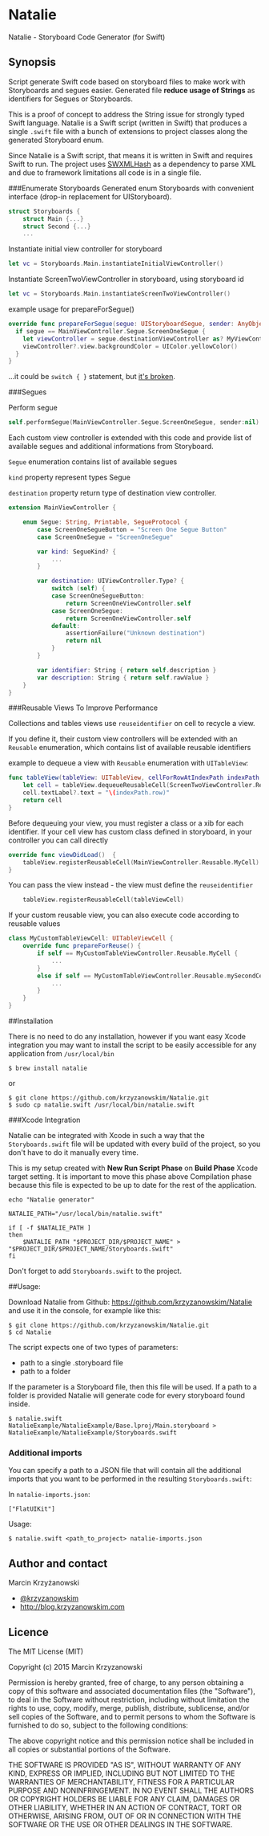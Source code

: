 # Natalie
Natalie - Storyboard Code Generator (for Swift)

## Synopsis
Script generate Swift code based on storyboard files to make work with Storyboards and segues easier. Generated file **reduce usage of Strings** as identifiers for Segues or Storyboards.

This is a proof of concept to address the String issue for strongly typed Swift language. Natalie is a Swift script (written in Swift) that produces a single `.swift` file with a bunch of extensions to project classes along the generated Storyboard enum.

Since Natalie is a Swift script, that means it is written in Swift and requires Swift to run. The project uses [SWXMLHash](https://github.com/drmohundro/SWXMLHash) as a dependency to parse XML and due to framework limitations all code is in a single file.

###Enumerate Storyboards
Generated enum Storyboards with convenient interface (drop-in replacement for UIStoryboard).

```swift
struct Storyboards {
    struct Main {...}
    struct Second {...}
    ...
```

Instantiate initial view controller for storyboard
```swift
let vc = Storyboards.Main.instantiateInitialViewController()
```

Instantiate ScreenTwoViewController in storyboard, using storyboard id
```swift
let vc = Storyboards.Main.instantiateScreenTwoViewController()
```

example usage for prepareForSegue()

```swift
override func prepareForSegue(segue: UIStoryboardSegue, sender: AnyObject?) {
  if segue == MainViewController.Segue.ScreenOneSegue {	
	let viewController = segue.destinationViewController as? MyViewController
    viewController?.view.backgroundColor = UIColor.yellowColor()
  }
}
```

...it could be `switch { }` statement, but [it's broken](https://twitter.com/krzyzanowskim/status/611686899732869121).

###Segues

Perform segue
```swift
self.performSegue(MainViewController.Segue.ScreenOneSegue, sender:nil)
```

Each custom view controller is extended with this code and provide list of available segues and additional informations from Storyboard.

`Segue` enumeration contains list of available segues

`kind` property represent types Segue

`destination` property return type of destination view controller.

```swift
extension MainViewController { 

    enum Segue: String, Printable, SegueProtocol {
        case ScreenOneSegueButton = "Screen One Segue Button"
        case ScreenOneSegue = "ScreenOneSegue"

        var kind: SegueKind? {
            ...
        }

        var destination: UIViewController.Type? {
            switch (self) {
            case ScreenOneSegueButton:
                return ScreenOneViewController.self
            case ScreenOneSegue:
                return ScreenOneViewController.self
            default:
                assertionFailure("Unknown destination")
                return nil
            }
        }

        var identifier: String { return self.description } 
        var description: String { return self.rawValue }
    }
}
```

###Reusable Views To Improve Performance

Collections and tables views use `reuseidentifier` on cell to recycle a view.

If you define it, their custom view controllers will be extended with an `Reusable` enumeration, which contains list of available reusable identifiers

example to dequeue a view with `Reusable` enumeration with `UITableView`:
```swift
func tableView(tableView: UITableView, cellForRowAtIndexPath indexPath: NSIndexPath) -> UITableViewCell {
    let cell = tableView.dequeueReusableCell(ScreenTwoViewController.Reusable.MyCell, forIndexPath: indexPath) as! UITableViewCell
    cell.textLabel?.text = "\(indexPath.row)"
    return cell
}
```

Before dequeuing your view, you must register a class or a xib for each identifier.
If your cell view has custom class defined in storyboard, in your controller you can call directly
```swift
override func viewDidLoad()  {
    tableView.registerReusableCell(MainViewController.Reusable.MyCell)
}
```
You can pass the view instead - the view must define the `reuseidentifier`
```swift
    tableView.registerReusableCell(tableViewCell)
```

If your custom reusable view, you can also execute code according to reusable values
```swift
class MyCustomTableViewCell: UITableViewCell {
    override func prepareForReuse() {
        if self == MyCustomTableViewController.Reusable.MyCell {
            ...
        }
        else if self == MyCustomTableViewController.Reusable.mySecondCellId {
            ...
        }
    }
}
```

##Installation

There is no need to do any installation, however if you want easy Xcode integration you may want to install the script to be easily accessible for any application from `/usr/local/bin`

```
$ brew install natalie
```

or

```
$ git clone https://github.com/krzyzanowskim/Natalie.git
$ sudo cp natalie.swift /usr/local/bin/natalie.swift
```

###Xcode Integration

Natalie can be integrated with Xcode in such a way that the `Storyboards.swift` file will be updated with every build of the project, so you don't have to do it manually every time.

This is my setup created with **New Run Script Phase** on **Build Phase** Xcode target setting. It is important to move this phase above Compilation phase because this file is expected to be up to date for the rest of the application.

```
echo "Natalie generator"

NATALIE_PATH="/usr/local/bin/natalie.swift"

if [ -f $NATALIE_PATH ]
then
    $NATALIE_PATH "$PROJECT_DIR/$PROJECT_NAME" > "$PROJECT_DIR/$PROJECT_NAME/Storyboards.swift"
fi
```

Don't forget to add `Storyboards.swift` to the project.

##Usage:

Download Natalie from Github: https://github.com/krzyzanowskim/Natalie and use it in the console, for example like this:
```
$ git clone https://github.com/krzyzanowskim/Natalie.git
$ cd Natalie
```

The script expects one of two types of parameters:

* path to a single .storyboard file 
* path to a folder

If the parameter is a Storyboard file, then this file will be used. If a path to a folder is provided Natalie will generate code for every storyboard found inside.

```
$ natalie.swift NatalieExample/NatalieExample/Base.lproj/Main.storyboard > NatalieExample/NatalieExample/Storyboards.swift
```

### Additional imports

You can specify a path to a JSON file that will contain all the additional imports that you want to be performed in the resulting `Storyboards.swift`:

In `natalie-imports.json`:

```
["FlatUIKit"]
```

Usage:

```
$ natalie.swift <path_to_project> natalie-imports.json
```

## Author and contact
Marcin Krzyżanowski 

* [@krzyzanowskim](http://twitter.com/krzyzanowskim)
* http://blog.krzyzanowskim.com

## Licence
The MIT License (MIT)

Copyright (c) 2015 Marcin Krzyzanowski

Permission is hereby granted, free of charge, to any person obtaining a copy
of this software and associated documentation files (the "Software"), to deal
in the Software without restriction, including without limitation the rights
to use, copy, modify, merge, publish, distribute, sublicense, and/or sell
copies of the Software, and to permit persons to whom the Software is
furnished to do so, subject to the following conditions:

The above copyright notice and this permission notice shall be included in all
copies or substantial portions of the Software.

THE SOFTWARE IS PROVIDED "AS IS", WITHOUT WARRANTY OF ANY KIND, EXPRESS OR
IMPLIED, INCLUDING BUT NOT LIMITED TO THE WARRANTIES OF MERCHANTABILITY,
FITNESS FOR A PARTICULAR PURPOSE AND NONINFRINGEMENT. IN NO EVENT SHALL THE
AUTHORS OR COPYRIGHT HOLDERS BE LIABLE FOR ANY CLAIM, DAMAGES OR OTHER
LIABILITY, WHETHER IN AN ACTION OF CONTRACT, TORT OR OTHERWISE, ARISING FROM,
OUT OF OR IN CONNECTION WITH THE SOFTWARE OR THE USE OR OTHER DEALINGS IN THE
SOFTWARE.
 

